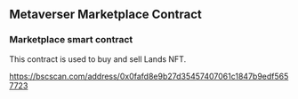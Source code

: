 ## Metaverser Marketplace Contract

### Marketplace smart contract

This contract is used to buy and sell Lands NFT.

https://bscscan.com/address/0x0fafd8e9b27d35457407061c1847b9edf5657723
